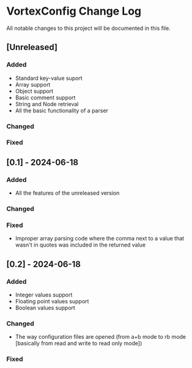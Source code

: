 # VortexConfig Change Log

All notable changes to this project will be documented in this file.

## [Unreleased]

### Added

- Standard key-value suport
- Array support
- Object support
- Basic comment support
- String and Node retrieval
- All the basic functionality of a parser
 
### Changed
 
### Fixed


## [0.1] - 2024-06-18

### Added

- All the features of the unreleased version
 
### Changed
 
### Fixed

- Improper array parsing code where the comma next to a value that wasn't in quotes was included in the returned value


## [0.2] - 2024-06-18

### Added

- Integer values support
- Floating point values support
- Boolean values support
 
### Changed

- The way configuration files are opened (from a+b mode to rb mode [basically from read and write to read only mode])

### Fixed
